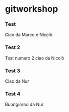 # gitworkshop

### Test
Ciao da Marco e Nicolò

### Test 2
Test numero 2
ciao da Nicolò

### Test 3
Ciao da Nur

### Test 4
Buongiorno da Nur
